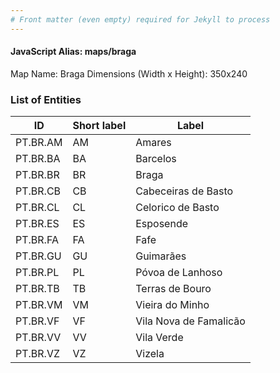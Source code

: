 ```yaml
---
# Front matter (even empty) required for Jekyll to process
---
```


#### JavaScript Alias: maps/braga

Map Name: Braga
Dimensions (Width x Height): 350x240





### List of Entities

ID | Short label | Label
---|---|---|
PT.BR.AM|AM|Amares
PT.BR.BA|BA|Barcelos
PT.BR.BR|BR|Braga
PT.BR.CB|CB|Cabeceiras de Basto
PT.BR.CL|CL|Celorico de Basto
PT.BR.ES|ES|Esposende
PT.BR.FA|FA|Fafe
PT.BR.GU|GU|Guimarães
PT.BR.PL|PL|Póvoa de Lanhoso
PT.BR.TB|TB|Terras de Bouro
PT.BR.VM|VM|Vieira do Minho
PT.BR.VF|VF|Vila Nova de Famalicão
PT.BR.VV|VV|Vila Verde
PT.BR.VZ|VZ|Vizela

